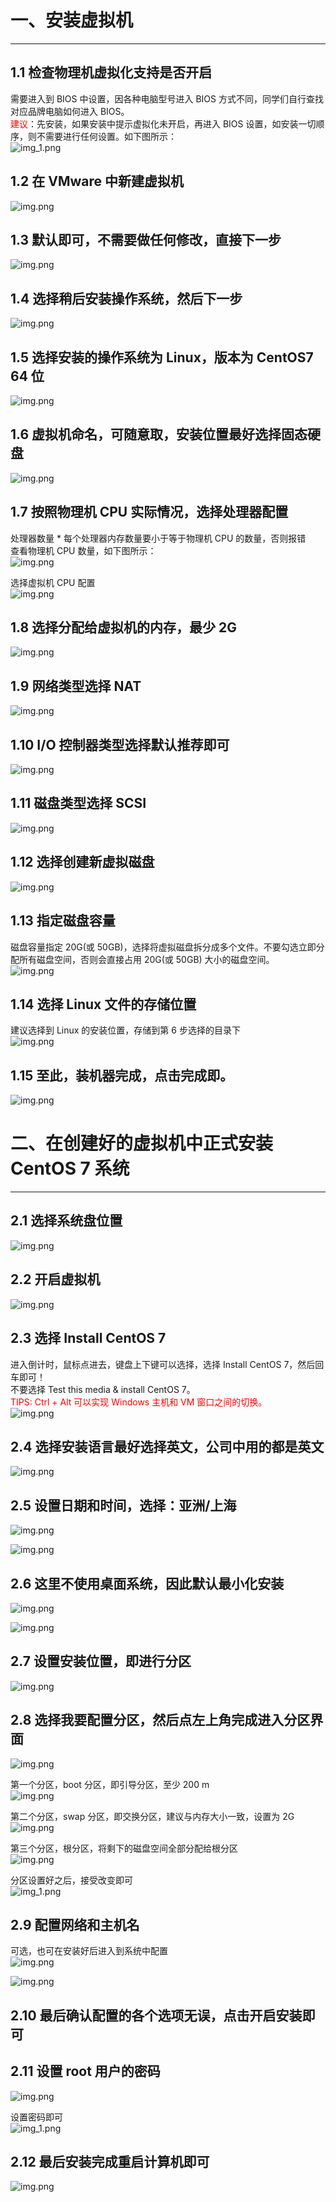 # 一、安装虚拟机  
***
## 1.1 检查物理机虚拟化支持是否开启  
需要进入到 BIOS 中设置，因各种电脑型号进入 BIOS 方式不同，同学们自行查找对应品牌电脑如何进入 BIOS。  
<font color=red>建议</font>：先安装，如果安装中提示虚拟化未开启，再进入 BIOS 设置，如安装一切顺序，则不需要进行任何设置。如下图所示：  
![img_1.png](images/img7.png)  

## 1.2 在 VMware 中新建虚拟机  
![img.png](images/img8.png)  

## 1.3 默认即可，不需要做任何修改，直接下一步  
![img.png](images/img9.png)  
  
## 1.4 选择稍后安装操作系统，然后下一步  
![img.png](images/img10.png)  

## 1.5 选择安装的操作系统为 Linux，版本为 CentOS7 64 位  
![img.png](images/img11.png)  

## 1.6 虚拟机命名，可随意取，安装位置最好选择固态硬盘  
![img.png](images/img12.png)  

## 1.7 按照物理机 CPU 实际情况，选择处理器配置  
处理器数量 * 每个处理器内存数量要小于等于物理机 CPU 的数量，否则报错  
查看物理机 CPU 数量，如下图所示：  
![img.png](images/img13.png)  

选择虚拟机 CPU 配置  
![img.png](images/img14.png)

## 1.8 选择分配给虚拟机的内存，最少 2G  
![img.png](images/img15.png)  

## 1.9 网络类型选择 NAT  
![img.png](images/img16.png)  

## 1.10 I/O 控制器类型选择默认推荐即可  
![img.png](images/img17.png)  

## 1.11 磁盘类型选择 SCSI  
![img.png](images/img18.png)  

## 1.12 选择创建新虚拟磁盘  
![img.png](images/img19.png)  

## 1.13 指定磁盘容量  
磁盘容量指定 20G(或 50GB)，选择将虚拟磁盘拆分成多个文件。不要勾选立即分配所有磁盘空间，否则会直接占用 20G(或 50GB) 大小的磁盘空间。  
![img.png](images/img20.png)  

## 1.14 选择 Linux 文件的存储位置  
建议选择到 Linux 的安装位置，存储到第 6 步选择的目录下  
![img.png](images/img21.png)  

## 1.15 至此，装机器完成，点击完成即。  
![img.png](images/img22.png)  

# 二、在创建好的虚拟机中正式安装 CentOS 7 系统
***
## 2.1 选择系统盘位置  
![img.png](images/img23.png)  

## 2.2 开启虚拟机  
![img.png](images/img24.png)  

## 2.3 选择 Install CentOS 7  
进入倒计时，鼠标点进去，键盘上下键可以选择，选择 Install CentOS 7，然后回车即可！  
不要选择 Test this media & install CentOS 7。  
<font color=red>TIPS: Ctrl + Alt 可以实现 Windows 主机和 VM 窗口之间的切换。</font>  
![img.png](images/img25.png)  

## 2.4 选择安装语言最好选择英文，公司中用的都是英文  
![img.png](images/img26.png)  

## 2.5 设置日期和时间，选择：亚洲/上海  
![img.png](images/img27.png)  

![img.png](images/img28.png)  

## 2.6 这里不使用桌面系统，因此默认最小化安装  
![img.png](images/img29.png)  

![img.png](images/img30.png)  

## 2.7 设置安装位置，即进行分区  
![img.png](images/img31.png)  

## 2.8 选择我要配置分区，然后点左上角完成进入分区界面  
![img.png](images/img32.png)  

第一个分区，boot 分区，即引导分区，至少 200 m   
![img.png](images/img33.png)  

第二个分区，swap 分区，即交换分区，建议与内存大小一致，设置为 2G  
![img.png](images/img34.png)  

第三个分区，根分区，将剩下的磁盘空间全部分配给根分区  
![img.png](images/img35.png)  

分区设置好之后，接受改变即可  
![img_1.png](images/img36.png)  

## 2.9 配置网络和主机名  
可选，也可在安装好后进入到系统中配置  
![img.png](images/img37.png)  

![img.png](images/img38.png)  

## 2.10 最后确认配置的各个选项无误，点击开启安装即可  

## 2.11 设置 root 用户的密码  
![img.png](images/img39.png) 

设置密码即可  
![img_1.png](images/img40.png)

## 2.12 最后安装完成重启计算机即可
![img.png](images/img41.png)



















